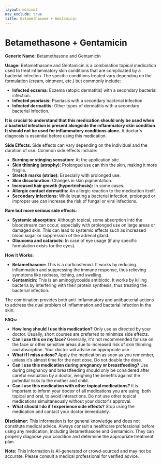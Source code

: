 ```yaml
---
layout: minimal
nav_exclude: true
title: Betamethasone + Gentamicin
---
```


# Betamethasone + Gentamicin

**Generic Name:** Betamethasone and Gentamicin

**Usage:**  Betamethasone and Gentamicin is a combination topical medication used to treat inflammatory skin conditions that are complicated by a bacterial infection.  The specific conditions treated vary depending on the formulation (cream, ointment, etc.) but commonly include:

* **Infected eczema:** Eczema (atopic dermatitis) with a secondary bacterial infection.
* **Infected psoriasis:** Psoriasis with a secondary bacterial infection.
* **Infected dermatitis:** Other types of dermatitis with a secondary bacterial infection.


**It is crucial to understand that this medication should only be used when a bacterial infection is present alongside the inflammatory skin condition.  It should not be used for inflammatory conditions alone.**  A doctor's diagnosis is essential before using this medication.

**Side Effects:**  Side effects can vary depending on the individual and the duration of use. Common side effects include:

* **Burning or stinging sensation:** At the application site.
* **Skin thinning (atrophy):** Prolonged use can thin the skin, making it more fragile.
* **Stretch marks (striae):**  Especially with prolonged use.
* **Skin discoloration:**  Changes in skin pigmentation.
* **Increased hair growth (hypertrichosis):** In some cases.
* **Allergic contact dermatitis:**  An allergic reaction to the medication itself.
* **Secondary infections:** While treating a bacterial infection, prolonged or improper use can increase the risk of fungal or viral infections.

**Rare but more serious side effects:**

* **Systemic absorption:** Although topical, some absorption into the bloodstream can occur, especially with prolonged use on large areas or damaged skin. This can lead to systemic effects such as increased blood sugar or suppression of the adrenal gland.
* **Glaucoma and cataracts:**  In case of eye usage (if any specific formulation exists for the eyes).


**How it Works:**

* **Betamethasone:** This is a corticosteroid. It works by reducing inflammation and suppressing the immune response, thus relieving symptoms like redness, itching, and swelling.
* **Gentamicin:** This is an aminoglycoside antibiotic. It works by killing bacteria by interfering with their protein synthesis, thus treating the bacterial infection.

The combination provides both anti-inflammatory and antibacterial actions to address the dual problem of inflammation and bacterial infection in the skin.

**FAQs:**

* **How long should I use this medication?**  Only use as directed by your doctor.  Usually, short courses are preferred to minimize side effects.
* **Can I use this on my face?**  Generally, it's not recommended for use on the face or other sensitive areas due to increased risk of skin thinning and absorption.  Your doctor will advise on appropriate use.
* **What if I miss a dose?** Apply the medication as soon as you remember, unless it's almost time for the next dose.  Do not double the dose.
* **Can I use this medication during pregnancy or breastfeeding?**  Use during pregnancy and breastfeeding should only be considered after careful evaluation by a doctor, weighing the benefits against the potential risks to the mother and child.
* **Can I use this medication with other topical medications?**  It is important to inform your doctor of all medications you are using, both topical and oral, to avoid interactions.  Do not use other topical medications simultaneously without your doctor's approval.
* **What should I do if I experience side effects?**  Stop using the medication and contact your doctor immediately.


**Disclaimer:** This information is for general knowledge and does not constitute medical advice.  Always consult a healthcare professional before using any medication, including Betamethasone and Gentamicin.  They can properly diagnose your condition and determine the appropriate treatment plan.


**Note:** This information is AI-generated or crowd-sourced and may not be accurate. Please consult a medical professional for verified advice.